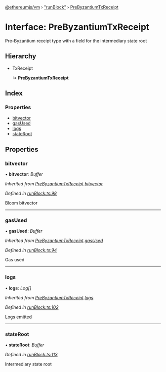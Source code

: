 [@ethereumjs/vm](../README.md) › ["runBlock"](../modules/_runblock_.md) › [PreByzantiumTxReceipt](_runblock_.prebyzantiumtxreceipt.md)

# Interface: PreByzantiumTxReceipt

Pre-Byzantium receipt type with a field
for the intermediary state root

## Hierarchy

* TxReceipt

  ↳ **PreByzantiumTxReceipt**

## Index

### Properties

* [bitvector](_runblock_.prebyzantiumtxreceipt.md#bitvector)
* [gasUsed](_runblock_.prebyzantiumtxreceipt.md#gasused)
* [logs](_runblock_.prebyzantiumtxreceipt.md#logs)
* [stateRoot](_runblock_.prebyzantiumtxreceipt.md#stateroot)

## Properties

###  bitvector

• **bitvector**: *Buffer*

*Inherited from [PreByzantiumTxReceipt](_runblock_.prebyzantiumtxreceipt.md).[bitvector](_runblock_.prebyzantiumtxreceipt.md#bitvector)*

*Defined in [runBlock.ts:98](https://github.com/ethereumjs/ethereumjs-monorepo/blob/master/packages/vm/lib/runBlock.ts#L98)*

Bloom bitvector

___

###  gasUsed

• **gasUsed**: *Buffer*

*Inherited from [PreByzantiumTxReceipt](_runblock_.prebyzantiumtxreceipt.md).[gasUsed](_runblock_.prebyzantiumtxreceipt.md#gasused)*

*Defined in [runBlock.ts:94](https://github.com/ethereumjs/ethereumjs-monorepo/blob/master/packages/vm/lib/runBlock.ts#L94)*

Gas used

___

###  logs

• **logs**: *Log[]*

*Inherited from [PreByzantiumTxReceipt](_runblock_.prebyzantiumtxreceipt.md).[logs](_runblock_.prebyzantiumtxreceipt.md#logs)*

*Defined in [runBlock.ts:102](https://github.com/ethereumjs/ethereumjs-monorepo/blob/master/packages/vm/lib/runBlock.ts#L102)*

Logs emitted

___

###  stateRoot

• **stateRoot**: *Buffer*

*Defined in [runBlock.ts:113](https://github.com/ethereumjs/ethereumjs-monorepo/blob/master/packages/vm/lib/runBlock.ts#L113)*

Intermediary state root
